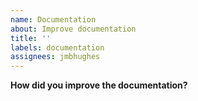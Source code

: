 ```yaml
---
name: Documentation
about: Improve documentation
title: ''
labels: documentation
assignees: jmbhughes
---
```


**How did you improve the documentation?**
